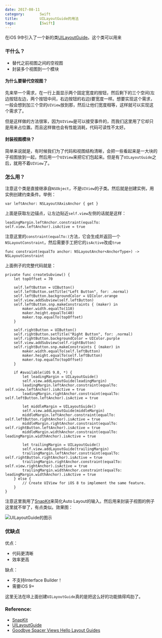 ```yaml
---
date: 2017-08-11
category:       Swift
title:          UILayoutGuide的用法
tags:           [Swift]
---
```


在iOS 9中引入了一个新的类[UILayoutGuide](https://developer.apple.com/documentation/uikit/uilayoutguide)。这个类可以用来

### 干什么？

  * 替代之前视图之间的空视图
  * 封装多个视图到一个模块

<!--more-->
#### 为什么要替代空视图？

先来举一个需求，在一行上面显示两个固定宽度的按钮，然后剩下的三个空间(左边按钮左边，两个按钮中间，右边按钮的右边)要宽度一样。想要实现这个需求，一般会想到加三个空的`UIView`放到那，然后让他们宽度相等，这样就可以实现这个需求了。

但是这样做的方法很笨，因为`UIView`是可以接受事件的，而我们这里用了它却只是用来占位置。而且这样做也会有性能消耗，代码可读性不太好。


#### 封装视图模块？

简单来说就是，有时候我们为了代码和视图结构清晰，会把一些看起来是一大块的子视图放到一起，然后用一个`UIView`来把它们包起来。但是有了`UILayoutGuide`之后，就用不着`UIView`了。

### 怎么用？

注意这个类是直接继承自`NSObject`，不是`UIView`的子类。然后就是创建实例，用实例创建约束条件。举例：

```
var leftAnchor: NSLayoutXAxisAnchor { get }
```

上面是获取左边锚点，让左边贴近`self.view`左侧的话就是这样：

```
leadingMargin.leftAnchor.constraint(equalTo: self.view.leftAnchor).isActive = true
```

注意这里的`constraint(equalTo:)`方法，它会生成并返回一个`NSLayoutConstraint`，然后需要手工把它的`isActive`改成`true`


```
func constraint(equalTo anchor: NSLayoutAnchor<AnchorType>) -> NSLayoutConstraint
```

上面例子的完整代码就是：

```
private func createSubview() {
    let topOffset = 70
    
    self.leftButton = UIButton()
    self.leftButton.setTitle("Left Button", for: .normal)
    self.leftButton.backgroundColor = UIColor.orange
    self.view.addSubview(self.leftButton)
    self.leftButton.snp.makeConstraints { (maker) in
        maker.width.equalTo(110)
        maker.height.equalTo(40)
        maker.top.equalTo(topOffset)
    }
    
    self.rightButton = UIButton()
    self.rightButton.setTitle("Right Button", for: .normal)
    self.rightButton.backgroundColor = UIColor.purple
    self.view.addSubview(self.rightButton)
    self.rightButton.snp.makeConstraints { (maker) in
        maker.width.equalTo(self.leftButton)
        maker.height.equalTo(self.leftButton)
        maker.top.equalTo(topOffset)
    }
    
    if #available(iOS 9.0, *) {
        let leadingMargin = UILayoutGuide()
        self.view.addLayoutGuide(leadingMargin)
        leadingMargin.leftAnchor.constraint(equalTo: self.view.leftAnchor).isActive = true
        leadingMargin.rightAnchor.constraint(equalTo: self.leftButton.leftAnchor).isActive = true
        
        let middleMargin = UILayoutGuide()
        self.view.addLayoutGuide(middleMargin)
        middleMargin.leftAnchor.constraint(equalTo: self.leftButton.rightAnchor).isActive = true
        middleMargin.rightAnchor.constraint(equalTo: self.rightButton.leftAnchor).isActive = true
        middleMargin.widthAnchor.constraint(equalTo: leadingMargin.widthAnchor).isActive = true
        
        let trailingMargin = UILayoutGuide()
        self.view.addLayoutGuide(trailingMargin)
        trailingMargin.leftAnchor.constraint(equalTo: self.rightButton.rightAnchor).isActive = true
        trailingMargin.rightAnchor.constraint(equalTo: self.view.rightAnchor).isActive = true
        trailingMargin.widthAnchor.constraint(equalTo: leadingMargin.widthAnchor).isActive = true
    } else {
        // Create UIView for iOS 8 to implement the same feature.
    }
}
```

注意这里我用了[SnapKit](https://github.com/snapkit/snapkit)来简化Auto Layout的输入。然后用来封装子视图的例子这里就不举了，有点类似。效果图：

![UILayoutGuide的图示](/assets/images/UILayoutGuideExample.png)

### 优缺点

优点：

  * 代码更清晰
  * 效率更高

缺点：

  * 不支持Interface Builder！
  * 需要iOS 9+

这里无法在IB上面创建`UILayoutGuide`真的是把这么好的功能搞得鸡肋了。

### Reference:

  * [SnapKit](https://github.com/snapkit/snapkit)
  * [UILayoutGuide](https://developer.apple.com/documentation/uikit/uilayoutguide)
  * [Goodbye Spacer Views Hello Layout Guides](https://useyourloaf.com/blog/goodbye-spacer-views-hello-layout-guides/)
